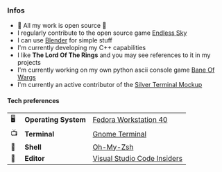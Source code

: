 
### Infos
* 👀 All my work is open source 👀
* I regularly contribute to the open source game [Endless Sky](https://github.com/endless-sky/endless-sky)
* I can use [Blender](https://www.blender.org/) for simple stuff
* I'm currently developing my C++ capabilities
* I like **The Lord Of The Rings** and you may see references to it in my projects
* I'm currently working on my own python ascii console game [Bane Of Wargs](https://github.com/Dungeons-of-Kathallion/Bane-Of-Wargs)
* I'm currently an active contributor of the [Silver Terminal Mockup](https://github.com/Monarchz3ro/Silver)

#### Tech preferences

| |                       |                                                           |
|-|-----------------------|-----------------------------------------------------------|
|🖥| **Operating System** | [Fedora Workstation 40](https://fedoraproject.org/workstation/)|
|📺| **Terminal**         | [Gnome Terminal](https://github.com/GNOME/gnome-terminal)|
|🐚| **Shell**            | [Oh-My-Zsh](https://github.com/ohmyzsh/ohmyzsh)|
|📝| **Editor**           | [Visual Studio Code Insiders](https://github.com/Microsoft/vscode)|
